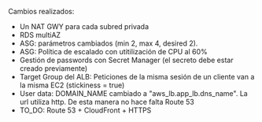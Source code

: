 Cambios realizados:
 - Un NAT GWY para cada subred privada
 - RDS multiAZ
 - ASG: parámetros cambiados (min 2, max 4, desired 2).
 - ASG: Política de escalado con utitilización de CPU al 60%
 - Gestión de passwords con Secret Manager (el secreto debe estar creado previamente)
 - Target Group del ALB: Peticiones de la misma sesión de un cliente van a la misma EC2 (stickiness = true)
 - User data: DOMAIN_NAME cambiado a "aws_lb.app_lb.dns_name". La url utiliza http. De esta manera no hace falta Route 53
 - TO_DO: Route 53 + CloudFront + HTTPS

